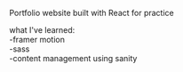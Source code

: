 Portfolio website built with React for practice

what I've learned: <br/>
  -framer motion <br/>
  -sass <br/>
  -content management using sanity 
  
